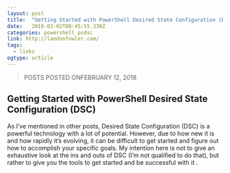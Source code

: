 ```yaml
---
layout: post 
title:  "Getting Started with PowerShell Desired State Configuration (DSC)" 
date:   2018-03-02T08:45:55.330Z 
categories: powershell psdsc
link: http://landonfowler.com/ 
tags:
  - links
ogtype: article 
---
```


> POSTS
POSTED ONFEBRUARY 12, 2018
 ## Getting Started with PowerShell Desired State Configuration (DSC)
As I’ve mentioned in other posts, Desired State Configuration (DSC) is a powerful technology with a lot of potential. However, due to how new it is and how rapidly it’s evolving, it can be difficult to get started and figure out how to accomplish your specific goals. My intention here is not to give an exhaustive look at the ins and outs of DSC (I’m not qualified to do that), but rather to give you the tools to get started and be successful with it .
